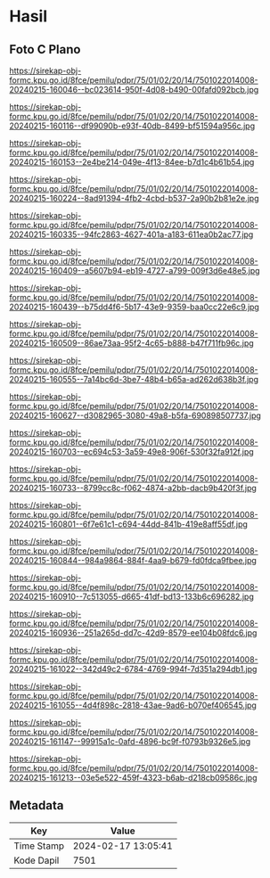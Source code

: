 # Hasil

## Foto C Plano

https://sirekap-obj-formc.kpu.go.id/8fce/pemilu/pdpr/75/01/02/20/14/7501022014008-20240215-160046--bc023614-950f-4d08-b490-00fafd092bcb.jpg

https://sirekap-obj-formc.kpu.go.id/8fce/pemilu/pdpr/75/01/02/20/14/7501022014008-20240215-160116--df99090b-e93f-40db-8499-bf51594a956c.jpg

https://sirekap-obj-formc.kpu.go.id/8fce/pemilu/pdpr/75/01/02/20/14/7501022014008-20240215-160153--2e4be214-049e-4f13-84ee-b7d1c4b61b54.jpg

https://sirekap-obj-formc.kpu.go.id/8fce/pemilu/pdpr/75/01/02/20/14/7501022014008-20240215-160224--8ad91394-4fb2-4cbd-b537-2a90b2b81e2e.jpg

https://sirekap-obj-formc.kpu.go.id/8fce/pemilu/pdpr/75/01/02/20/14/7501022014008-20240215-160335--94fc2863-4627-401a-a183-611ea0b2ac77.jpg

https://sirekap-obj-formc.kpu.go.id/8fce/pemilu/pdpr/75/01/02/20/14/7501022014008-20240215-160409--a5607b94-eb19-4727-a799-009f3d6e48e5.jpg

https://sirekap-obj-formc.kpu.go.id/8fce/pemilu/pdpr/75/01/02/20/14/7501022014008-20240215-160439--b75dd4f6-5b17-43e9-9359-baa0cc22e6c9.jpg

https://sirekap-obj-formc.kpu.go.id/8fce/pemilu/pdpr/75/01/02/20/14/7501022014008-20240215-160509--86ae73aa-95f2-4c65-b888-b47f711fb96c.jpg

https://sirekap-obj-formc.kpu.go.id/8fce/pemilu/pdpr/75/01/02/20/14/7501022014008-20240215-160555--7a14bc6d-3be7-48b4-b65a-ad262d638b3f.jpg

https://sirekap-obj-formc.kpu.go.id/8fce/pemilu/pdpr/75/01/02/20/14/7501022014008-20240215-160627--d3082965-3080-49a8-b5fa-690898507737.jpg

https://sirekap-obj-formc.kpu.go.id/8fce/pemilu/pdpr/75/01/02/20/14/7501022014008-20240215-160703--ec694c53-3a59-49e8-906f-530f32fa912f.jpg

https://sirekap-obj-formc.kpu.go.id/8fce/pemilu/pdpr/75/01/02/20/14/7501022014008-20240215-160733--8799cc8c-f062-4874-a2bb-dacb9b420f3f.jpg

https://sirekap-obj-formc.kpu.go.id/8fce/pemilu/pdpr/75/01/02/20/14/7501022014008-20240215-160801--6f7e61c1-c694-44dd-841b-419e8aff55df.jpg

https://sirekap-obj-formc.kpu.go.id/8fce/pemilu/pdpr/75/01/02/20/14/7501022014008-20240215-160844--984a9864-884f-4aa9-b679-fd0fdca9fbee.jpg

https://sirekap-obj-formc.kpu.go.id/8fce/pemilu/pdpr/75/01/02/20/14/7501022014008-20240215-160910--7c513055-d665-41df-bd13-133b6c696282.jpg

https://sirekap-obj-formc.kpu.go.id/8fce/pemilu/pdpr/75/01/02/20/14/7501022014008-20240215-160936--251a265d-dd7c-42d9-8579-ee104b08fdc6.jpg

https://sirekap-obj-formc.kpu.go.id/8fce/pemilu/pdpr/75/01/02/20/14/7501022014008-20240215-161022--342d49c2-6784-4769-994f-7d351a294db1.jpg

https://sirekap-obj-formc.kpu.go.id/8fce/pemilu/pdpr/75/01/02/20/14/7501022014008-20240215-161055--4d4f898c-2818-43ae-9ad6-b070ef406545.jpg

https://sirekap-obj-formc.kpu.go.id/8fce/pemilu/pdpr/75/01/02/20/14/7501022014008-20240215-161147--99915a1c-0afd-4896-bc9f-f0793b9326e5.jpg

https://sirekap-obj-formc.kpu.go.id/8fce/pemilu/pdpr/75/01/02/20/14/7501022014008-20240215-161213--03e5e522-459f-4323-b6ab-d218cb09586c.jpg


## Metadata

| Key        | Value               |
| ---------- | ------------------- |
| Time Stamp | 2024-02-17 13:05:41 |
| Kode Dapil | 7501                |



